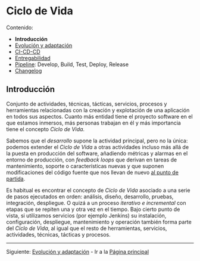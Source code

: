 # Ciclo de Vida

Contenido:

- **Introducción**
- [Evolución y adaptación](application-lifecycle/al-evolution-and-adaptation.md)
- [CI-CD-CD](application-lifecycle/al-cicdcd.md)
- [Entregabilidad](application-lifecycle/al-releasability.md)
- [Pipeline](application-lifecycle/al-pipeline.md): Develop, Build, Test, Deploy, Release
- [Changelog](application-lifecycle/al-changelog.md)

## Introducción

Conjunto de actividades, técnicas, tácticas, servicios, procesos y herramientas relacionadas con la creación y explotación de una aplicación en todos sus aspectos. Cuanto más entidad tiene el proyecto software en el que estamos inmersos, más personas trabajan en él y más importancia tiene el concepto _Ciclo de Vida_.

Sabemos que el _desarrollo_ supone la actividad principal, pero no la única: podemos extender el _Ciclo de Vida_ a otras actividades incluso más allá de la puesta en producción del software, añadiendo métricas y alarmas en el entorno de producción, con _feedback loops_ que derivan en tareas de mantenimiento, soporte o características nuevas y que suponen modificaciones del código fuente que nos llevan de nuevo [al punto de partida](#introducción).

Es habitual es encontrar el concepto de _Ciclo de Vida_ asociado a una serie de pasos ejecutados en orden: análisis, diseño, desarrollo, pruebas, integración, despliegue. O quizá a un proceso _iterativo e incremental_ con etapas que se repiten una y otra vez en el tiempo. Bajo cierto punto de vista, si utilizamos servicios (por ejemplo Jenkins) su instalación, configuración, despliegue, mantenimiento y operación también forma parte del _Ciclo de Vida_, al igual que el resto de herramientas, servicios, actividades, técnicas, tácticas y procesos.

---

Siguiente: [Evolución y adaptación](application-lifecycle/al-evolution-and-adaptation.md) - Ir a la [Página principal](toc.md)
